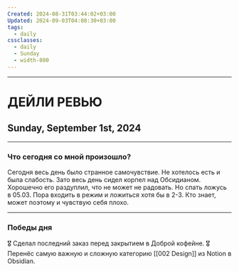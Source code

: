 ```yaml
---
Created: 2024-08-31T03:44:02+03:00
Updated: 2024-09-03T04:08:30+03:00
tags:
  - daily
cssclasses:
  - daily
  - Sunday
  - width-800
---
```

***
# ДЕЙЛИ РЕВЬЮ
## Sunday, September 1st, 2024
***
### Что сегодня со мной произошло?

Сегодня весь день было странное самочувствие. Не хотелось есть и была слабость. Зато весь день сидел корпел над Обсидианом. Хорошечно его раздуплил, что не может не радовать. Но спать ложусь в 05.03. Пора входить в режим и ложиться хотя бы в 2-3. Кто знает, может поэтому и чувствую себя плохо.
***
### Победы дня
🎖️ Сделал последний заказ перед закрытием в Доброй кофейне.
🎖️ Перенёс самую важную и сложную категорию [[002 Design]] из Notion в Obsidian.